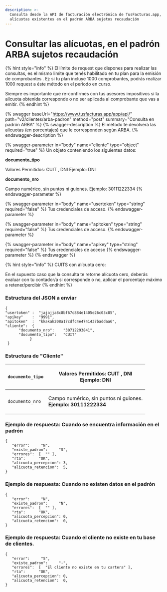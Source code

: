```yaml
---
description: >-
  Consulta desde la API de facturación electrónica de TusFacturas.app, las
  alícuotas existentes en el padrón ARBA sujetos recaudación
---
```


# Consultar las alícuotas, en el padrón ARBA sujetos recaudación

{% hint style="info" %}
El límite de request que dispones para realizar las consultas, es el mismo limite que tenés habilitado en tu plan para la emisión de comprobantes . Ej: si tu plan incluye 1000 comprobantes, podrás realizar 1000 request a éste método en el período en curso.

Siempre es importante que re-confirmes con tus asesores impositivos si la alícuota obtenida corresponde o no ser aplicada al comprobante que vas a emitir.
{% endhint %}

{% swagger baseUrl="https://www.tusfacturas.app/app/api/" path="v2/clientes/arba-padron" method="post" summary="Consulta en padrón ARBA" %}
{% swagger-description %}
El método te devolverá las alícuotas (en porcentajes) que le corresponden según ARBA.
{% endswagger-description %}

{% swagger-parameter in="body" name="cliente" type="object" required="true" %}
Un objeto conteniendo los siguientes datos:

**documento\_tipo**

Valores Permitidos: CUIT , DNI Ejemplo: DNI

**documento\_nro**

Campo numérico, sin puntos ni guiones. Ejemplo: 30111222334
{% endswagger-parameter %}

{% swagger-parameter in="body" name="usertoken" type="string" required="false" %}
Tus credenciales de acceso.
{% endswagger-parameter %}

{% swagger-parameter in="body" name="apitoken" type="string" required="false" %}
Tus credenciales de acceso.
{% endswagger-parameter %}

{% swagger-parameter in="body" name="apikey" type="string" required="false" %}
Tus credenciales de acceso
{% endswagger-parameter %}
{% endswagger %}

{% hint style="info" %}
CUITS con alícuota cero:

En el supuesto caso que la consulta te retorne alícuota cero, deberás evaluar con tu contador/a si corresponde o no, aplicar el porcentaje máximo a retener/percibir
{% endhint %}

### Estructura del JSON a enviar

```
{
"usertoken" :  "jajajja8c8bf67c884e1405e26c03c85",
"apikey"    :  "9991",
"apitoken"  :  "kkakak208a17cdfc4e4741437baddaa6",
"cliente":  {                
      "documento_nro":    "30712293841",
      "documento_tipo":   "CUIT"        
           }
 }
```

### Estructura de "Cliente"

| `documento_tipo` | <p>Valores Permitidos: <strong>CUIT , DNI</strong><br><strong>Ejemplo: DNI</strong></p> |
| ---------------- | --------------------------------------------------------------------------------------- |
| `documento_nro`  | <p>Campo numérico, sin puntos ni guiones.<br><strong>Ejemplo: 30111222334</strong></p>  |

### Ejemplo de respuesta: Cuando se encuentra información en el padrón

```
{
   "error":     "N",
   "existe_padron":     "S",
   "errores":  [  "" ],
   "rta":      "OK",
   "alicuota_percepcion": 3,
   "alicuota_retencion":  5,
}
```

### Ejemplo de respuesta: Cuando no existen datos en el padrón

```
{
   "error":     "N",
   "existe_padron":     "N",
   "errores":  [  "" ],
   "rta":      "OK",
   "alicuota_percepcion": 0,
   "alicuota_retencion":  0,
}
```

### Ejemplo de respuesta: Cuando el cliente no existe en tu base de clientes.

```
{
   "error":     "S",
   "existe_padron":     "-",
   "errores":  [  "El cliente no existe en tu cartera" ],
   "rta":      "OK",
   "alicuota_percepcion": 0,
   "alicuota_retencion":  0,
}
```
